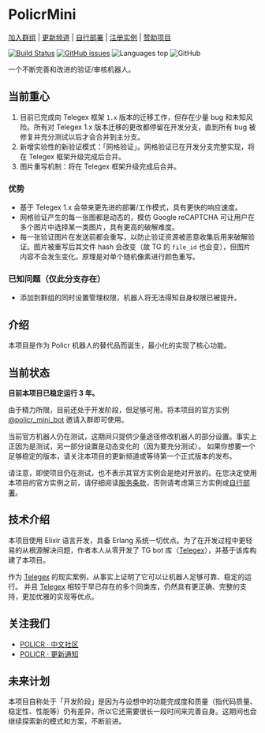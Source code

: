 # PolicrMini

[加入群组](https://t.me/policr_community) | [更新频道](https://t.me/policr_changelog) | [自行部署](https://github.com/Hentioe/policr-mini/wiki/%E8%87%AA%E8%A1%8C%E9%83%A8%E7%BD%B2%EF%BC%88%E6%9E%84%E5%BB%BA%E7%AC%AC%E4%B8%89%E6%96%B9%E5%AE%9E%E4%BE%8B%EF%BC%89) | [注册实例](https://github.com/Hentioe/policr-mini/issues/115) | [赞助项目](https://mini.gramlabs.org/?sponsorship=[谢谢，请获取我])

[![Build Status](https://ci.hentioe.dev/api/badges/Hentioe/policr-mini/status.svg)](https://ci.hentioe.dev/Hentioe/policr-mini)
[![GitHub issues](https://img.shields.io/github/issues/Hentioe/policr-mini)](https://github.com/Hentioe/policr-mini/issues)
![Languages top](https://img.shields.io/github/languages/top/Hentioe/policr-mini)
![GitHub](https://img.shields.io/github/license/Hentioe/policr-mini)

一个不断完善和改进的验证/审核机器人。

## 当前重心

1. 目前已完成向 Telegex 框架 `1.x` 版本的迁移工作，但存在少量 bug 和未知风险。所有对 Telegex 1.x 版本迁移的更改都停留在开发分支，直到所有 bug 被修复并充分测试以后才会合并到主分支。
1. 新增实验性的新验证模式：「网格验证」。网格验证已在开发分支完整实现，将在 Telegex 框架升级完成后合并。
1. 图片重写机制：将在 Telegex 框架升级完成后合并。

### 优势

- 基于 Telegex 1.x 会带来更先进的部署/工作模式，具有更快的响应速度。
- 网格验证产生的每一张图都是动态的，模仿 Google reCAPTCHA 可让用户在多个图片中选择某一类图片，具有更高的破解难度。
- 每一张验证图片在发送前都会重写，以防止验证资源被恶意收集后用来破解验证。图片被重写后其文件 hash 会改变（故 TG 的 `file_id` 也会变），但图片内容不会发生变化。原理是对单个随机像素进行颜色重写。

### 已知问题（仅此分支存在）

- 添加到群组的同时设置管理权限，机器人将无法得知自身权限已被提升。

## 介绍

本项目是作为 Policr 机器人的替代品而诞生，最小化的实现了核心功能。

## 当前状态

**目前本项目已稳定运行 3 年。**

由于精力所限，目前还处于开发阶段，但足够可用。将本项目的官方实例 [@policr_mini_bot](https://t.me/policr_mini_bot) 邀请入群即可使用。

当前官方机器人仍在测试，这期间只提供少量途径修改机器人的部分设置。事实上正因为是测试，另一部分设置是动态变化的（因为要充分测试）。
如果你想要一个足够稳定的版本，请关注本项目的更新频道或等待第一个正式版本的发布。

请注意，即使项目仍在测试，也不表示其官方实例会是绝对开放的。在您决定使用本项目的官方实例之前，请仔细阅读[服务条款](https://mini.gramlabs.org/terms)，否则请考虑第三方实例或[自行部署](https://github.com/Hentioe/policr-mini/wiki/%E8%87%AA%E8%A1%8C%E9%83%A8%E7%BD%B2%EF%BC%88%E6%9E%84%E5%BB%BA%E7%AC%AC%E4%B8%89%E6%96%B9%E5%AE%9E%E4%BE%8B%EF%BC%89)。

## 技术介绍

本项目使用 Elixir 语言开发，具备 Erlang 系统一切优点。为了在开发过程中更轻易的从根源解决问题，作者本人从零开发了 TG bot 库（[Telegex](https://github.com/telegex/telegex)），并基于该库构建了本项目。

作为 [Telegex](https://github.com/telegex/telegex) 的现实案例，从事实上证明了它可以让机器人足够可靠、稳定的运行。 并且 [Telegex](https://github.com/telegex/telegex) 相较于早已存在的多个同类库，仍然具有更正确、完整的支持，更加优雅的实现等优点。

## 关注我们

- [POLICR · 中文社区](https://t.me/policr_community)
- [POLICR · 更新通知](https://t.me/policr_changelog)

## 未来计划

本项目自称处于「开发阶段」是因为与设想中的功能完成度和质量（指代码质量、稳定性、性能等）仍有差异，所以它还需要很长一段时间来完善自身。这期间也会继续探索新的模式和方案，不断前进。
